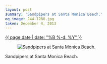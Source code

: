 ```yaml
---
layout: post
summary: 'Sandpipers at Santa Monica Beach.'
og_image: 244-1280.jpg
taken: December 4, 2013
---
```


<div class="post">
 <time>
  <a href="/244">
   {{ page.date | date: "%B %-d, %Y" }}
  </a>
 </time>
 <a href="/244">
  <figure data-taken="12/4/2013">
   <img alt="Sandpipers at Santa Monica Beach." sizes="(min-width: 700px) 50vw, calc(100vw - 2rem)" src="{{ site.assets_url }}/244-640.jpg" srcset="{{ site.assets_url }}/244-1280.jpg 1280w, {{ site.assets_url }}/244-960.jpg 960w, {{ site.assets_url }}/244-640.jpg 640w, {{ site.assets_url }}/244-320.jpg 320w"/>
  </figure>
 </a>
 <span>
  Sandpipers at Santa Monica Beach.
 </span>
</div>
